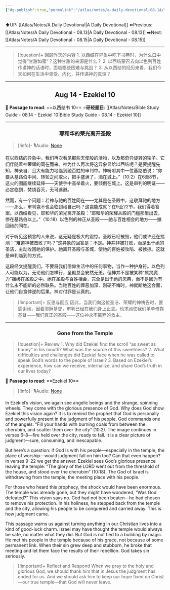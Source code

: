 ```yaml
---
{"dg-publish":true,"permalink":"/atlas/notes/a-daily-devotional-08-14/"}
---
```


 ⬆️UP: [[Atlas/Notes/A Daily Devotional\|A Daily Devotional]]
⬅️Previous: [[Atlas/Notes/A Daily Devotional - 08.13\|A Daily Devotional - 08.13]]
➡️Next: [[Atlas/Notes/A Daily Devotional - 08.15\|A Daily Devotional - 08.15]]

---

> [!question]+ 回顾昨天的内容
> 1.⁠ ⁠以西结在异象中吃下书卷时，为什么口中觉得“甘甜如蜜”？这种甘甜的来源是什么？
2.⁠ ⁠以西结蒙召去向以色列百姓传讲神的话语时，面临哪些困难与挑战？
3.⁠ ⁠从以西结的经历来看，我们今天如何在生活中领受、内化，并传递神的真理？






---
## <center>Aug 14 - Ezekiel 10</center>

📖 **Passage to read**: ==以西结书 10==
⭐**研经题目**: [[Atlas/Notes/Bible Study Guide - 08.14 - Ezekiel 10\|Bible Study Guide - 08.14 - Ezekiel 10]]

---
### <center>耶和华的荣光离开圣殿</center>

> [!info]- 🎙️Audio: [None]()

在以西结的异象中，我们再次看见那些天使般的活物，以及那奇异旋转的轮子。它们伴随着神荣耀的同在而来。神为什么再次将这异象显给以西结呢？是要提醒先知，神亲自、且大有能力地临到祂百姓的审判中。神吩咐其中一位基路伯说：“你要从基路伯中间、转轮之间取火，把手盛满了，洒在城上。”（10:2）在6至8节，这火的图画继续延伸——天使手中高举着火，要倾倒在城上。这是审判的明证——必定临到，焚烧吞灭，无可逃避。

然而，有一个问题：若神与祂的百姓同在——尤其是在圣殿中，这敬拜祂的地方——那么，审判岂不也会临到祂自己吗？这岂能成就？在9至22节，我们得着答案。以西结看见，耶和华的荣光离开圣殿：“耶和华的荣耀从殿的门槛那里出去，停在基路伯以上。”（10:18）以色列的神正从圣殿——祂与百姓相会的地方——撤回祂的同在。

对于听见这预言的人来说，这无疑是极大的震惊。圣殿已经被毁，他们或许还在揣测：“难道神被击败了吗？”这异象的回答是：不是。神并非被打败，而是出于祂的圣洁，主动收回祂的保护。祂离开圣殿与圣城，使祂的百姓被攻陷、被掳掠。这就是审判临到的方式。

这段经文提醒我们，不要将我们信仰生活中的任何事物，当作一种护身符。以色列人可能以为，无论他们怎样行，圣殿总会安然无恙。但神并不是被某种“属灵魔力”捆绑在圣殿之中。祂在圣殿与百姓相会，完全是出于祂的恩典，而不是因为有什么永不能断的必然联系。当祂百姓的罪恶加深、刚硬不悔时，神就断绝这会面，让他们自食悖逆的后果。神对付罪是认真的。

> [!important]+ 反思与回应
因此，当我们向这位圣洁、荣耀的神祷告时，要感谢祂，因着耶稣基督，审判已经在我们身上止息。也求祂使我们单单倚靠基督——我们真正的圣殿——这位神永不离弃的救主。


---
### <center>Gone from the Temple</center>

> [!question]+ Review
> 1.⁠ ⁠Why did Ezekiel find the scroll “as sweet as honey” in his mouth? What was the source of this sweetness?
2.⁠ ⁠What difficulties and challenges did Ezekiel face when he was called to speak God’s words to the people of Israel?
3.⁠ ⁠Based on Ezekiel’s experience, how can we receive, internalize, and share God’s truth in our lives today?

📖 **Passage to read**: ==Ezekiel  10==

> [!info]- 🎙️Audio: [None]()  

In Ezekiel’s vision, we again see angelic beings and the strange, spinning wheels. They come with the glorious presence of God. Why does God show Ezekiel this vision again? It is to remind the prophet that God is personally and powerfully present in the judgment of his people. God commands one of the angels: “Fill your hands with burning coals from between the cherubim, and scatter them over the city” (10:2). The image continues in verses 6–8—fire held over the city, ready to fall. It is a clear picture of judgment—sure, consuming, and inescapable.

But here’s a question: if God is with his people—especially in the temple, the place of worship—would judgment fall on him too? Can that even happen? In verses 9–22 we get the answer. Ezekiel sees God’s glorious presence leaving the temple: “The glory of the LORD went out from the threshold of the house, and stood over the cherubim” (10:18). The God of Israel is withdrawing from the temple, the meeting place with his people.

For those who heard this prophecy, the shock would have been enormous. The temple was already gone, but they might have wondered, “Was God defeated?” This vision says no. God had not been beaten—he had chosen to remove his protection. In his holiness, he stepped back from the temple and the city, allowing his people to be conquered and carried away. This is how judgment came.

This passage warns us against turning anything in our Christian lives into a kind of good-luck charm. Israel may have thought the temple would always be safe, no matter what they did. But God is not tied to a building by magic. He met his people in the temple because of his grace, not because of some permanent link. When their sin grew deep and stubborn, he broke that meeting and let them face the results of their rebellion. God takes sin seriously.

> [!important]+ Reflect and Respond
When we pray to the holy and glorious God, we should thank him that in Jesus the judgment has ended for us. And we should ask him to keep our hope fixed on Christ—our true temple—that God will never leave.






